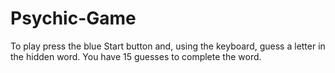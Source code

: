 # Psychic-Game

To play press the blue Start button and, using the keyboard, guess a letter in the hidden word.  You have 15 guesses to complete the word.  
